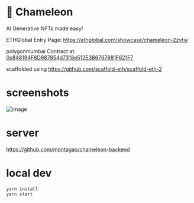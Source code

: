 # 🦎  Chameleon

AI Generative NFTs made easy!

ETHGlobal Entry Page: https://ethglobal.com/showcase/chameleon-2zvtw

polygonmumbai Contract at: [0x848194F8D987854d7318e512E3B6767881F621F7](https://mumbai.polygonscan.com/address/0x848194F8D987854d7318e512E3B6767881F621F7)

scaffolded using https://github.com/scaffold-eth/scaffold-eth-2


# screenshots

![image](https://github.com/montagao/chameleon/assets/9814181/bf802cd5-d880-430f-84e3-4b7791de9976)

# server
https://github.com/montagao/chameleon-backend


# local dev
```
yarn install
yarn start
```

